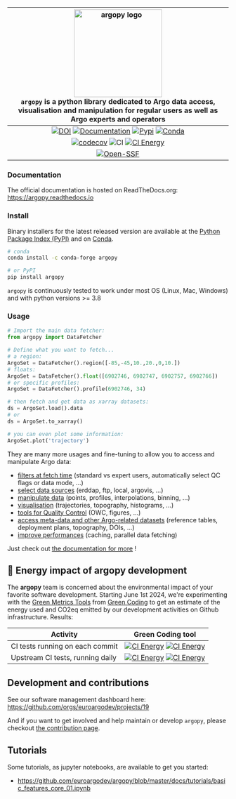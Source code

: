 | <img src="https://raw.githubusercontent.com/euroargodev/argopy/master/docs/_static/argopy_logo_long.png" alt="argopy logo" width="200"/><br>``argopy`` is a python library dedicated to Argo data access, visualisation and manipulation for regular users as well as Argo experts and operators |
|:------------------------------------------------------------------------------------------------------------------------------------------------------------------------------------------------------------------------------------------------------------------------------------------------:|
|                                                                            [![DOI][joss-badge]][joss-link] [![Documentation][rtd-badge]][rtd-link] [![Pypi][pip-badge]][pip-link] [![Conda][conda-badge]][conda-link]                                                                            |
|                                                                                             [![codecov][cov-badge]][conda-link]  ![CI][ci-badge] [![CI Energy][ci-energy-badge-co2]][ci-energy-link]                                                                                             |
|                                                                                                                               [![Open-SSF][ossf-badge]][ossf-link]                                                                                                                               |

[joss-badge]: https://img.shields.io/badge/DOI-10.21105%2Fjoss.02425-brightgreen
[joss-link]: https://dx.doi.org/10.21105/joss.02425
[ci-badge]: https://github.com/euroargodev/argopy/actions/workflows/pytests.yml/badge.svg
[cov-badge]: https://codecov.io/gh/euroargodev/argopy/branch/master/graph/badge.svg
[cov-link]: https://codecov.io/gh/euroargodev/argopy
[rtd-badge]: https://img.shields.io/readthedocs/argopy?logo=readthedocs
[rtd-link]: https://argopy.readthedocs.io/en/latest/?badge=latest
[pip-badge]: https://img.shields.io/pypi/v/argopy
[pip-link]: https://pypi.org/project/argopy/
[conda-badge]: https://img.shields.io/conda/vn/conda-forge/argopy?logo=anaconda
[conda-link]: https://anaconda.org/conda-forge/argopy
[ossf-badge]: https://www.bestpractices.dev/projects/5939/badge
[ossf-link]: https://www.bestpractices.dev/projects/5939


### Documentation

The official documentation is hosted on ReadTheDocs.org: https://argopy.readthedocs.io

### Install

Binary installers for the latest released version are available at the [Python Package Index (PyPI)](https://pypi.org/project/argopy/) and on [Conda](https://anaconda.org/conda-forge/argopy).

```bash
# conda
conda install -c conda-forge argopy
````
```bash
# or PyPI
pip install argopy
````

``argopy`` is continuously tested to work under most OS (Linux, Mac, Windows) and with python versions >= 3.8

### Usage

```python
# Import the main data fetcher:
from argopy import DataFetcher
```
```python
# Define what you want to fetch... 
# a region:
ArgoSet = DataFetcher().region([-85,-45,10.,20.,0,10.])
# floats:
ArgoSet = DataFetcher().float([6902746, 6902747, 6902757, 6902766])
# or specific profiles:
ArgoSet = DataFetcher().profile(6902746, 34)
```
```python
# then fetch and get data as xarray datasets:
ds = ArgoSet.load().data
# or
ds = ArgoSet.to_xarray()
```
```python
# you can even plot some information:
ArgoSet.plot('trajectory')    
```

They are many more usages and fine-tuning to allow you to access and manipulate Argo data:
- [filters at fetch time](https://argopy.readthedocs.io/en/latest/user-guide/fetching-argo-data/user_mode.html) (standard vs expert users, automatically select QC flags or data mode, ...)
- [select data sources](https://argopy.readthedocs.io/en/latest/user-guide/fetching-argo-data/data_sources.html) (erddap, ftp, local, argovis, ...)
- [manipulate data](https://argopy.readthedocs.io/en/latest/user-guide/working-with-argo-data/data_manipulation.html) (points, profiles, interpolations, binning, ...)
- [visualisation](https://argopy.readthedocs.io/en/latest/user-guide/working-with-argo-data/visualisation.html) (trajectories, topography, histograms, ...)
- [tools for Quality Control](https://argopy.readthedocs.io/en/latest/advanced-tools/quality_control/index.html) (OWC, figures, ...)
- [access meta-data and other Argo-related datasets](https://argopy.readthedocs.io/en/latest/advanced-tools/metadata/index.html) (reference tables, deployment plans, topography, DOIs, ...)
- [improve performances](https://argopy.readthedocs.io/en/latest/advanced-tools/performances/index.html) (caching, parallel data fetching)

Just check out [the documentation for more](https://argopy.readthedocs.io) ! 

## 🌿 Energy impact of **argopy** development

[ci-energy-link]: https://metrics.green-coding.io/ci.html?repo=euroargodev/argopy&branch=master&workflow=22344160
[ci-energy-badge]: https://api.green-coding.io/v1/ci/badge/get?repo=euroargodev/argopy&branch=master&workflow=22344160&mode=totals&duration_days=30
[ci-energy-badge-co2]: https://api.green-coding.io/v1/ci/badge/get?repo=euroargodev/argopy&branch=master&workflow=22344160&mode=totals&duration_days=30&metric=carbon

[ci-energy-link-upstream]: https://metrics.green-coding.io/ci.html?repo=euroargodev/argopy&branch=master&workflow=25052179
[ci-energy-badge-upstream]: https://api.green-coding.io/v1/ci/badge/get?repo=euroargodev/argopy&branch=master&workflow=25052179&mode=totals&duration_days=30
[ci-energy-badge-upstream-co2]: https://api.green-coding.io/v1/ci/badge/get?repo=euroargodev/argopy&branch=master&workflow=25052179&mode=totals&duration_days=30&metric=carbon

The **argopy** team is concerned about the environmental impact of your favorite software development. Starting June 1st 2024, we're experimenting with the [Green Metrics Tools](https://metrics.green-coding.io) from [Green Coding](https://www.green-coding.io/) to get an estimate of the energy used and CO2eq emitted by our development activities on Github infrastructure. Results:

| Activity                         | Green Coding tool                                                                                                                       |
|----------------------------------|-----------------------------------------------------------------------------------------------------------------------------------------|
| CI tests running on each commit  | [![CI Energy][ci-energy-badge]][ci-energy-link] [![CI Energy][ci-energy-badge-co2]][ci-energy-link]                                     |
| Upstream CI tests, running daily | [![CI Energy][ci-energy-badge-upstream]][ci-energy-link-upstream] [![CI Energy][ci-energy-badge-upstream-co2]][ci-energy-link-upstream] |



## Development and contributions 

See our software management dashboard here: https://github.com/orgs/euroargodev/projects/19

And if you want to get involved and help maintain or develop ``argopy``, please checkout [the contribution page](https://argopy.readthedocs.io/en/latest/contributing.html).


## Tutorials

Some tutorials, as jupyter notebooks, are available to get you started:

- https://github.com/euroargodev/argopy/blob/master/docs/tutorials/basic_features_core_01.ipynb